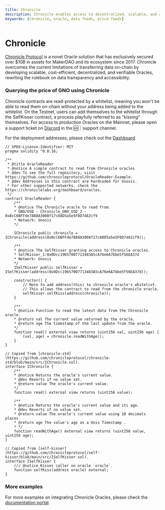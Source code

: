 ```yaml
---
title: Chronicle
description: Chronicle enables access to decentralized, scalable, and cost-efficient Oracles.
keywords: [chronicle, oracle, data feeds, price feeds]
---
```


# Chronicle  

[Chronicle Protocol](https://chroniclelabs.org/) is a novel Oracle solution that has exclusively secured over $10B in assets for MakerDAO and its ecosystem since 2017. Chronicle overcomes the current limitations of transferring data on-chain by developing scalable, cost-efficient, decentralized, and verifiable Oracles, rewriting the rulebook on data transparency and accessibility.

### Querying the price of GNO using Chronicle
Chronicle contracts are read-protected by a whitelist, meaning you won't be able to read them on-chain without your address being added to the whitelist. On the Testnet, users can add themselves to the whitelist through the SelfKisser contract, a process playfully referred to as "kissing" themselves. For access to production Oracles on the Mainnet, please open a support ticket on [Discord](https://discord.com/invite/CjgvJ9EspJ) in the 🆘｜support channel.

For the deployment addresses, please check out the [Dashboard](https://chroniclelabs.org/dashboard/oracles). 
```solidity
// SPDX-License-Identifier: MIT
pragma solidity ^0.8.16;

/**
 * @title OracleReader
 * @notice A simple contract to read from Chronicle oracles
 * @dev To see the full repository, visit https://github.com/chronicleprotocol/OracleReader-Example.
 * @dev Addresses in this contract are hardcoded for Gnosis.
 * For other supported networks, check the https://chroniclelabs.org/dashboard/oracles.
 */
contract OracleReader {
    /**
    * @notice The Chronicle oracle to read from.
    * GNO/USD - Chronicle_GNO_USD_2 - 0xBcC6BFFde7888A3008f17c88D5a5e5F0D7462cf9
    * Network: Gnosis
    */

    IChronicle public chronicle = IChronicle(address(0xBcC6BFFde7888A3008f17c88D5a5e5F0D7462cf9));

    /** 
    * @notice The SelfKisser granting access to Chronicle oracles.
    * SelfKisser_1:0x0Dcc19657007713483A5cA76e6A7bbe5f56EA37d
    * Network: Gnosis
    */
    ISelfKisser public selfKisser = ISelfKisser(address(0x0Dcc19657007713483A5cA76e6A7bbe5f56EA37d));

    constructor() {
        // Note to add address(this) to chronicle oracle's whitelist.
        // This allows the contract to read from the chronicle oracle.
        selfKisser.selfKiss(address(chronicle));
    }

    /** 
    * @notice Function to read the latest data from the Chronicle oracle.
    * @return val The current value returned by the oracle.
    * @return age The timestamp of the last update from the oracle.
    */
    function read() external view returns (uint256 val, uint256 age) {
        (val, age) = chronicle.readWithAge();
    }
}

// Copied from [chronicle-std](https://github.com/chronicleprotocol/chronicle-std/blob/main/src/IChronicle.sol).
interface IChronicle {
    /** 
    * @notice Returns the oracle's current value.
    * @dev Reverts if no value set.
    * @return value The oracle's current value.
    */
    function read() external view returns (uint256 value);

    /** 
    * @notice Returns the oracle's current value and its age.
    * @dev Reverts if no value set.
    * @return value The oracle's current value using 18 decimals places.
    * @return age The value's age as a Unix Timestamp .
    * */
    function readWithAge() external view returns (uint256 value, uint256 age);
}

// Copied from [self-kisser](https://github.com/chronicleprotocol/self-kisser/blob/main/src/ISelfKisser.sol).
interface ISelfKisser {
    /// @notice Kisses caller on oracle `oracle`.
    function selfKiss(address oracle) external;
}
```
### More examples
For more examples on integrating Chronicle Oracles, please check the [documentation portal](https://docs.chroniclelabs.org/). 